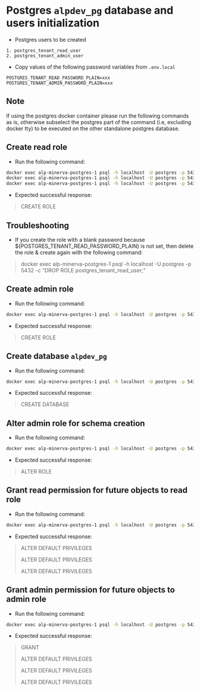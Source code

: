 # Postgres `alpdev_pg` database and users initialization

- Postgres users to be created
```
1. postgres_tenant_read_user
2. postgres_tenant_admin_user
```

- Copy values of the following password variables from `.env.local`
```
POSTGRES_TENANT_READ_PASSWORD_PLAIN=xxx
POSTGRES_TENANT_ADMIN_PASSWORD_PLAIN=xxx
```

## Note

If using the postgres docker container please run the following commands as is, otherwise subselect the postgres part of the command (i.e, excluding docker tty) to be executed on the other standalone postgres database.

## Create read role
- Run the following command:
```bash
docker exec alp-minerva-postgres-1 psql -h localhost -U postgres -p 5432 -c "CREATE ROLE postgres_tenant_read_user NOSUPERUSER LOGIN ENCRYPTED PASSWORD '${POSTGRES_TENANT_READ_PASSWORD_PLAIN}';"
docker exec alp-minerva-postgres-1 psql -h localhost -U postgres -p 5432 -c "CREATE ROLE postgres_tenant_read_role;"
docker exec alp-minerva-postgres-1 psql -h localhost -U postgres -p 5432 -c "GRANT postgres_tenant_read_role to postgres_tenant_read_user;"

```
- Expected successful response:
> CREATE ROLE

## Troubleshooting 
- If you create the role with a blank password because ${POSTGRES_TENANT_READ_PASSWORD_PLAIN} is not set, then delete the role & create again with the following command:
> docker exec alp-minerva-postgres-1 psql -h localhost -U postgres -p 5432 -c "DROP ROLE postgres_tenant_read_user;"

## Create admin role
- Run the following command:
```bash
docker exec alp-minerva-postgres-1 psql -h localhost -U postgres -p 5432 -c "CREATE ROLE postgres_tenant_admin_user NOSUPERUSER LOGIN ENCRYPTED PASSWORD '${POSTGRES_TENANT_ADMIN_PASSWORD_PLAIN}';"
```
- Expected successful response:
> CREATE ROLE


## Create database `alpdev_pg`
- Run the following command:
```bash
docker exec alp-minerva-postgres-1 psql -h localhost -U postgres -p 5432 -c "CREATE DATABASE alpdev_pg;"
```
- Expected successful response: 
> CREATE DATABASE


## Alter admin role for schema creation
- Run the following command:
```bash
docker exec alp-minerva-postgres-1 psql -h localhost -U postgres -p 5432 -d alpdev_pg -c "ALTER ROLE postgres_tenant_admin_user CREATEROLE NOSUPERUSER NOCREATEDB NOREPLICATION NOBYPASSRLS;"
```
- Expected successful response:
> ALTER ROLE

## Grant read permission for future objects to read role
- Run the following command:
```bash
docker exec alp-minerva-postgres-1 psql -h localhost -U postgres -p 5432 -d alpdev_pg -c "ALTER DEFAULT PRIVILEGES GRANT SELECT ON TABLES TO postgres_tenant_read_user; ALTER DEFAULT PRIVILEGES GRANT USAGE, SELECT ON SEQUENCES TO postgres_tenant_read_user; ALTER DEFAULT PRIVILEGES GRANT EXECUTE ON FUNCTIONS TO postgres_tenant_read_user;"
```
- Expected successful response:
>ALTER DEFAULT PRIVILEGES
>
>ALTER DEFAULT PRIVILEGES
>
>ALTER DEFAULT PRIVILEGES

## Grant admin permission for future objects to admin role
- Run the following command: 
```bash
docker exec alp-minerva-postgres-1 psql -h localhost -U postgres -p 5432 -d alpdev_pg -c "GRANT CREATE ON DATABASE alpdev_pg TO postgres_tenant_admin_user WITH GRANT OPTION; ALTER DEFAULT PRIVILEGES GRANT ALL ON TABLES TO postgres_tenant_admin_user WITH GRANT OPTION; ALTER DEFAULT PRIVILEGES GRANT ALL ON SEQUENCES TO postgres_tenant_admin_user WITH GRANT OPTION; ALTER DEFAULT PRIVILEGES GRANT ALL ON FUNCTIONS TO postgres_tenant_admin_user WITH GRANT OPTION;"
```
- Expected successful response:
>GRANT
>
>ALTER DEFAULT PRIVILEGES
>
>ALTER DEFAULT PRIVILEGES
>
>ALTER DEFAULT PRIVILEGES